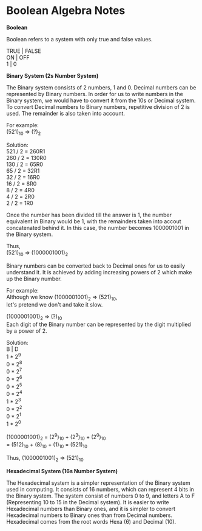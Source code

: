 Boolean Algebra Notes
===

<b>Boolean</b>

Boolean refers to a system with only true and false values.
  
TRUE | FALSE  
ON   | OFF  
1    | 0

<b>Binary System (2s Number System)</b>

The Binary system consists of 2 numbers, 1 and 0. Decimal numbers can be represented by Binary numbers. In order for us to write numbers in the Binary system, we would have to convert it from the 10s or Decimal system. To convert Decimal numbers to Binary numbers, repetitive division of 2 is used. The remainder is also taken into account.

For example:  
(521)<sub>10</sub> => (?)<sub>2</sub>

Solution:  
521 / 2 = 260R1  
260 / 2 = 130R0  
130 / 2 = 65R0  
65 / 2 = 32R1  
32 / 2 = 16R0  
16 / 2 = 8R0  
8 / 2 = 4R0  
4 / 2 = 2R0  
2 / 2 = 1R0

Once the number has been divided till the answer is 1, the number equivalent in Binary would be 1, with the remainders taken into accout concatenated behind it. In this case, the number becomes 1000001001 in the Binary system.

Thus,  
(521)<sub>10</sub> => (1000001001)<sub>2</sub>

Binary numbers can be converted back to Decimal ones for us to easily understand it. It is achieved by adding increasing powers of 2 which make up the Binary number.

For example:  
Although we know (1000001001)<sub>2</sub> => (521)<sub>10</sub>,  
let's pretend we don't and take it slow.

(1000001001)<sub>2</sub> => (?)<sub>10</sub>  
Each digit of the Binary number can be represented by the digit multiplied by a power of 2.

Solution:  
B | D  
1 * 2<sup>9</sup>  
0 * 2<sup>8</sup>  
0 * 2<sup>7</sup>  
0 * 2<sup>6</sup>  
0 * 2<sup>5</sup>  
0 * 2<sup>4</sup>  
1 * 2<sup>3</sup>  
0 * 2<sup>2</sup>  
0 * 2<sup>1</sup>  
1 * 2<sup>0</sup>

(1000001001)<sub>2</sub> = (2<sup>9</sup>)<sub>10</sub> + (2<sup>3</sup>)<sub>10</sub> + (2<sup>0</sup>)<sub>10</sub>   
= (512)<sub>10</sub> + (8)<sub>10</sub> + (1)<sub>10</sub> = (521)<sub>10</sub>

Thus, (1000001001)<sub>2</sub> => (521)<sub>10</sub>

<b>Hexadecimal System (16s Number System)</b>

The Hexadecimal system is a simpler representation of the Binary system used in computing. It consists of 16 numbers, which can represent 4 bits in the Binary system. The system consist of numbers 0 to 9, and letters A to F (Representing 10 to 15 in the Decimal system). It is easier to write Hexadecimal numbers than Binary ones, and it is simpler to convert Hexadecimal numbers to Binary ones than from Decimal numbers. Hexadecimal comes from the root words Hexa (6) and Decimal (10).
